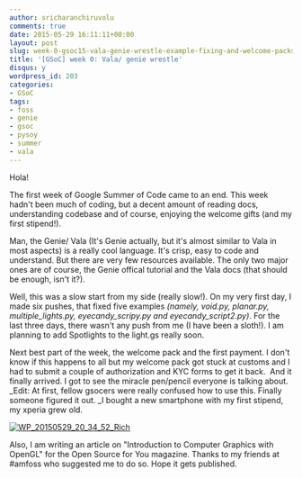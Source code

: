 ```yaml
---
author: sricharanchiruvolu
comments: true
date: 2015-05-29 16:11:11+00:00
layout: post
slug: week-0-gsoc15-vala-genie-wrestle-example-fixing-and-welcome-packs
title: '[GSoC] week 0: Vala/ genie wrestle'
disqus: y
wordpress_id: 203
categories:
- GSoC
tags:
- foss
- genie
- gsoc
- pysoy
- summer
- vala
---
```


Hola!

The first week of Google Summer of Code came to an end. This week hadn't been much of coding, but a decent amount of reading docs, understanding codebase and of course, enjoying the welcome gifts (and my first stipend!).

Man, the Genie/ Vala (It's Genie actually, but it's almost similar to Vala in most aspects) is a really cool language. It's crisp, easy to code and understand. But there are very few resources available. The only two major ones are of course, the Genie offical tutorial and the Vala docs (that should be enough, isn't it?).

Well, this was a slow start from my side (really slow!). On my very first day, I made six pushes, that fixed five examples _(namely, void.py, planar.py, multiple\_lights.py, eyecandy\_scripy.py and eyecandy\_script2.py)_. For the last three days, there wasn't any push from me (I have been a sloth!). I am planning to add Spotlights to the light.gs really soon.

Next best part of the week, the welcome pack and the first payment. I don't know if this happens to all but my welcome pack got stuck at customs and I had to submit a couple of authorization and KYC forms to get it back.  And it finally arrived. I got to see the miracle pen/pencil everyone is talking about. _Edit: At first, fellow gsocers were really confused how to use this. Finally someone figured it out. _I bought a new smartphone with my first stipend, my xperia grew old.

[![WP_20150529_20_34_52_Rich](https://sricharanized.files.wordpress.com/2015/05/wp_20150529_20_34_52_rich.jpg?w=300)](https://sricharanized.files.wordpress.com/2015/05/wp_20150529_20_34_52_rich.jpg)



Also, I am writing an article on "Introduction to Computer Graphics with OpenGL" for the Open Source for You magazine. Thanks to my friends at #amfoss who suggested me to do so. Hope it gets published.
